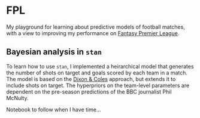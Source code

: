 # FPL 

My playground for learning about predictive models of football matches, with a 
view to improving my performance on [Fantasy Premier League](https://fantasy.premierleague.com/). 

## Bayesian analysis in `stan`

To learn how to use `stan`, I implemented a heirarchical model that generates the number of shots on target and goals scored by each team in a match. 
The model is based on the [Dixon & Coles](http://www.math.ku.dk/~rolf/teaching/thesis/DixonColes.pdf) approach, but extends it to include shots on target.
The hyperpriors on the team-level parameters are dependent on the pre-season predictions of the BBC journalist Phil McNulty.

Notebook to follow when I have time...
